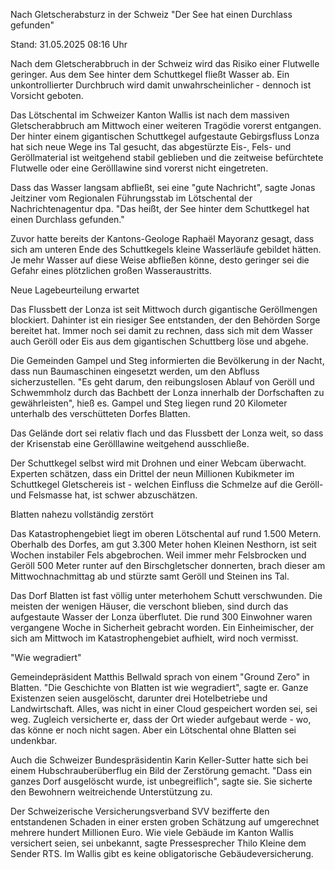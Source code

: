 
Nach Gletscherabsturz in der Schweiz
"Der See hat einen Durchlass gefunden"


Stand: 31.05.2025 08:16 Uhr


Nach dem Gletscherabbruch in der Schweiz wird das Risiko einer Flutwelle geringer. Aus dem See hinter dem Schuttkegel fließt Wasser ab. Ein unkontrollierter Durchbruch wird damit unwahrscheinlicher - dennoch ist Vorsicht geboten.



Das Lötschental im Schweizer Kanton Wallis ist nach dem massiven Gletscherabbruch am Mittwoch einer weiteren Tragödie vorerst entgangen. Der hinter einem gigantischen Schuttkegel aufgestaute Gebirgsfluss Lonza hat sich neue Wege ins Tal gesucht, das abgestürzte Eis-, Fels- und Geröllmaterial ist weitgehend stabil geblieben und die zeitweise befürchtete Flutwelle oder eine Gerölllawine sind vorerst nicht eingetreten. 


Dass das Wasser langsam abfließt, sei eine "gute Nachricht", sagte Jonas Jeitziner vom Regionalen Führungsstab im Lötschental der Nachrichtenagentur dpa. "Das heißt, der See hinter dem Schuttkegel hat einen Durchlass gefunden."


Zuvor hatte bereits der Kantons-Geologe Raphaël Mayoranz gesagt, dass sich am unteren Ende des Schuttkegels kleine Wasserläufe gebildet hätten. Je mehr Wasser auf diese Weise abfließen könne, desto geringer sei die Gefahr eines plötzlichen großen Wasseraustritts.

Neue Lagebeurteilung erwartet


Das Flussbett der Lonza ist seit Mittwoch durch gigantische Geröllmengen blockiert. Dahinter ist ein riesiger See entstanden, der den Behörden Sorge bereitet hat. Immer noch sei damit zu rechnen, dass sich mit dem Wasser auch Geröll oder Eis aus dem gigantischen Schuttberg löse und abgehe.


Die Gemeinden Gampel und Steg informierten die Bevölkerung in der Nacht, dass nun Baumaschinen eingesetzt werden, um den Abfluss sicherzustellen. "Es geht darum, den reibungslosen Ablauf von Geröll und Schwemmholz durch das Bachbett der Lonza innerhalb der Dorfschaften zu gewährleisten", hieß es. Gampel und Steg liegen rund 20 Kilometer unterhalb des verschütteten Dorfes Blatten.


Das Gelände dort sei relativ flach und das Flussbett der Lonza weit, so dass der Krisenstab eine Gerölllawine weitgehend ausschließe.


Der Schuttkegel selbst wird mit Drohnen und einer Webcam überwacht. Experten schätzen, dass ein Drittel der neun Millionen Kubikmeter im Schuttkegel Gletschereis ist - welchen Einfluss die Schmelze auf die Geröll- und Felsmasse hat, ist schwer abzuschätzen.

Blatten nahezu vollständig zerstört


Das Katastrophengebiet liegt im oberen Lötschental auf rund 1.500 Metern. Oberhalb des Dorfes, am gut 3.300 Meter hohen Kleinen Nesthorn, ist seit Wochen instabiler Fels abgebrochen. Weil immer mehr Felsbrocken und Geröll 500 Meter runter auf den Birschgletscher donnerten, brach dieser am Mittwochnachmittag ab und stürzte samt Geröll und Steinen ins Tal.


Das Dorf Blatten ist fast völlig unter meterhohem Schutt verschwunden. Die meisten der wenigen Häuser, die verschont blieben, sind durch das aufgestaute Wasser der Lonza überflutet. Die rund 300 Einwohner waren vergangene Woche in Sicherheit gebracht worden. Ein Einheimischer, der sich am Mittwoch im Katastrophengebiet aufhielt, wird noch vermisst.

"Wie wegradiert"


Gemeindepräsident Matthis Bellwald sprach von einem "Ground Zero" in Blatten. "Die Geschichte von Blatten ist wie wegradiert", sagte er. Ganze Existenzen seien ausgelöscht, darunter drei Hotelbetriebe und Landwirtschaft. Alles, was nicht in einer Cloud gespeichert worden sei, sei weg. Zugleich versicherte er, dass der Ort wieder aufgebaut werde - wo, das könne er noch nicht sagen. Aber ein Lötschental ohne Blatten sei undenkbar.


Auch die Schweizer Bundespräsidentin Karin Keller-Sutter hatte sich bei einem Hubschrauberüberflug ein Bild der Zerstörung gemacht. "Dass ein ganzes Dorf ausgelöscht wurde, ist unbegreiflich", sagte sie. Sie sicherte den Bewohnern weitreichende Unterstützung zu.


Der Schweizerische Versicherungsverband SVV bezifferte den entstandenen Schaden in einer ersten groben Schätzung auf umgerechnet mehrere hundert Millionen Euro. Wie viele Gebäude im Kanton Wallis versichert seien, sei unbekannt, sagte Pressesprecher Thilo Kleine dem Sender RTS. Im Wallis gibt es keine obligatorische Gebäudeversicherung.

